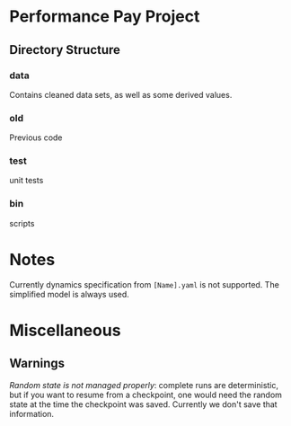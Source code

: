# Performance Pay Project




## Directory Structure

### data

Contains cleaned data sets, as well as some derived values.

### old

Previous code

### test

unit tests

### bin

scripts

# Notes
Currently dynamics specification from `[Name].yaml` is not supported. The simplified model is always used.

# Miscellaneous

## Warnings

*Random state is not managed properly*: complete runs are deterministic, but if you want to resume from a checkpoint, one would need the random state at the time the checkpoint was saved. Currently we don't save that information.